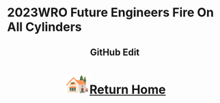 2023WRO Future Engineers Fire On All Cylinders  
====
## <div align="center">GitHub Edit </div>



# <div align="center">![HOME](../../other/img/Home.png)[Return Home](../../)</div>  


